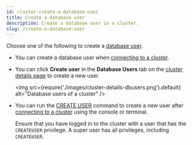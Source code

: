 ```yaml
---
id: cluster-create-a-database-user
title: Create a database user
description: Create a database user in a cluster.
slug: /create-a-database-user
---
```



Choose one of the following to create a [database user](cluster-manage-database-users.md).

- You can create a database user when [connecting to a cluster](cluster-connect-to-a-cluster.md).

- You can click **Create user** in the **Database Users** tab on the [cluster details page](cluster-check-status-and-metrics.md#check-cluster-details) to create a new user.
    
    <img
    src={require('./images/cluster-details-dbusers.png').default}
    alt="Database users of a cluster"
    />

- You can run the [CREATE USER](/docs/current/sql-create-user/) command to create a new user after [connecting to a cluster](cluster-connect-to-a-cluster.md) using the console or terminal.

    Ensure that you have logged in to the cluster with a user that has the `CREATEUSER` privilege. A super user has all privileges, including `CREATEUSER`.
